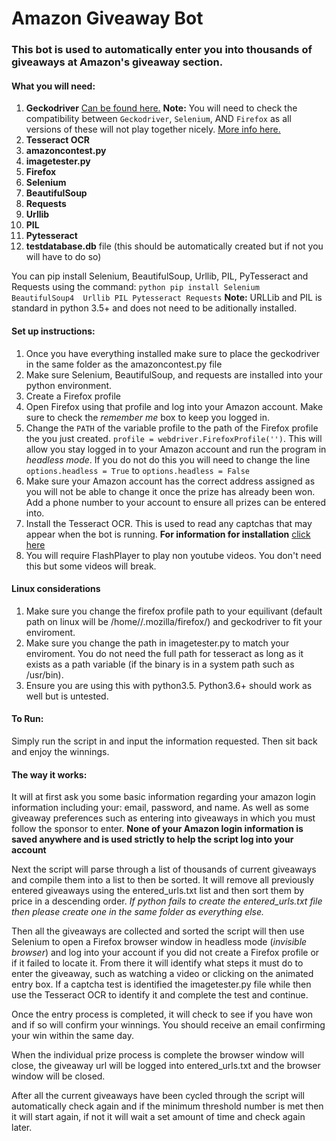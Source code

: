 # Amazon Giveaway Bot

### This bot is used to automatically enter you into thousands of giveaways at Amazon's giveaway section.

#### What you will need:
1. **Geckodriver** [Can be found here.](https://github.com/mozilla/geckodriver/releases) **Note:** You will need to check the compatibility between `Geckodriver`, `Selenium`, AND `Firefox` as all versions of these will not play together nicely. [More info here.](https://firefox-source-docs.mozilla.org/testing/geckodriver/geckodriver/Support.html)
2. **Tesseract OCR**
3. **amazoncontest.py**
4. **imagetester.py**
5. **Firefox**
6. **Selenium**
7. **BeautifulSoup**
8. **Requests**
9. **Urllib**
10. **PIL**
11. **Pytesseract**
12. **testdatabase.db** file (this should be automatically created but if not you will have to do so)


You can pip install Selenium, BeautifulSoup, Urllib, PIL, PyTesseract and Requests using the command:
`python pip install Selenium BeautifulSoup4  Urllib PIL Pytesseract Requests`
**Note:** URLLib and PIL is standard in python 3.5+ and does not need to be aditionally installed.

#### Set up instructions:
1. Once you have everything installed make sure to place the geckodriver in the same folder as the amazoncontest.py file
2. Make sure Selenium, BeautifulSoup, and requests are installed into your python environment.
3. Create a Firefox profile
4. Open Firefox using that profile and log into your Amazon account. Make sure to check the *remember me* box to keep you logged in.
5. Change the `PATH` of the variable profile to the path of the Firefox profile the you just created. `profile = webdriver.FirefoxProfile('')`. This will allow you stay logged in to your Amazon account and run the program in _headless mode_. If you do not do this you will need to change the line `options.headless = True` to `options.headless = False`
6. Make sure your Amazon account has the correct address assigned as you will not be able to change it once the prize has already been won. Add a phone number to your account to ensure all prizes can be entered into.
7. Install the Tesseract OCR. This is used to read any captchas that may appear when the bot is running. **For information for installation** [click here]( https://github.com/tesseract-ocr/tesseract/wiki)
8. You will require FlashPlayer to play non youtube videos. You don't need this but some videos will break. 

#### Linux considerations
1. Make sure you change the firefox profile path to your equilivant (default path on linux will be /home/<your user>/.mozilla/firefox/) and geckodriver to fit your enviroment.
2. Make sure you change the path in imagetester.py to match your enviroment. You do not need the full path for tesseract as long as it exists as a path variable (if the binary is in a system path such as /usr/bin).
3. Ensure you are using this with python3.5. Python3.6+ should work as well but is untested. 

#### To Run:
Simply run the script in and input the information requested. Then sit back and enjoy the winnings.

#### The way it works:
It will at first ask you some basic information regarding your amazon login information including your: email, password, and name. As well as some giveaway preferences such as entering into giveaways in which you must follow the sponsor to enter. **None of your Amazon login information is saved anywhere and is used strictly to help the script log into your account**

Next the script will parse through a list of thousands of current giveaways and compile them into a list to then be sorted.  It will remove all previously entered giveaways using the entered_urls.txt list and then sort them by price in a descending order. *If python fails to create the entered_urls.txt file then please create one in the same folder as everything else.*

Then all the giveaways are collected and sorted the script will then use Selenium to open a Firefox browser window in headless mode (*invisible browser*) and log into your account if you did not create a Firefox profile or if it failed to locate it. From there it will identify what steps it must do to enter the giveaway, such as watching a video or clicking on the animated entry box. If a captcha test is identified the imagetester.py file while then use the Tesseract OCR to identify it and complete the test and continue.

Once the entry process is completed, it will check to see if you have won and if so will confirm your winnings. You should receive an email confirming your win within the same day.

When the individual prize process is complete the browser window will close, the giveaway url will be logged into entered_urls.txt and the browser window will be closed.

After all the current giveaways have been cycled through the script will automatically check again and if the minimum threshold number is met then it will start again, if not it will wait a set amount of time and check again later.
